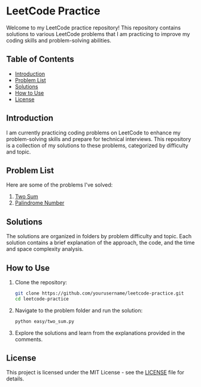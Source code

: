 # LeetCode Practice

Welcome to my LeetCode practice repository! This repository contains solutions to various LeetCode problems that I am practicing to improve my coding skills and problem-solving abilities.

## Table of Contents

- [Introduction](#introduction)
- [Problem List](#problem-list)
- [Solutions](#solutions)
- [How to Use](#how-to-use)
- [License](#license)

## Introduction

I am currently practicing coding problems on LeetCode to enhance my problem-solving skills and prepare for technical interviews. This repository is a collection of my solutions to these problems, categorized by difficulty and topic.

## Problem List

Here are some of the problems I've solved:

1. [Two Sum](https://leetcode.com/problems/two-sum/)
2. [Palindrome Number](https://leetcode.com/problems/palindrome-number/)

## Solutions

The solutions are organized in folders by problem difficulty and topic. Each solution contains a brief explanation of the approach, the code, and the time and space complexity analysis.

## How to Use

1. Clone the repository:
    ```bash
    git clone https://github.com/yourusername/leetcode-practice.git
    cd leetcode-practice
    ```

2. Navigate to the problem folder and run the solution:
    ```bash
    python easy/two_sum.py
    ```

3. Explore the solutions and learn from the explanations provided in the comments.

## License

This project is licensed under the MIT License - see the [LICENSE](LICENSE) file for details.
